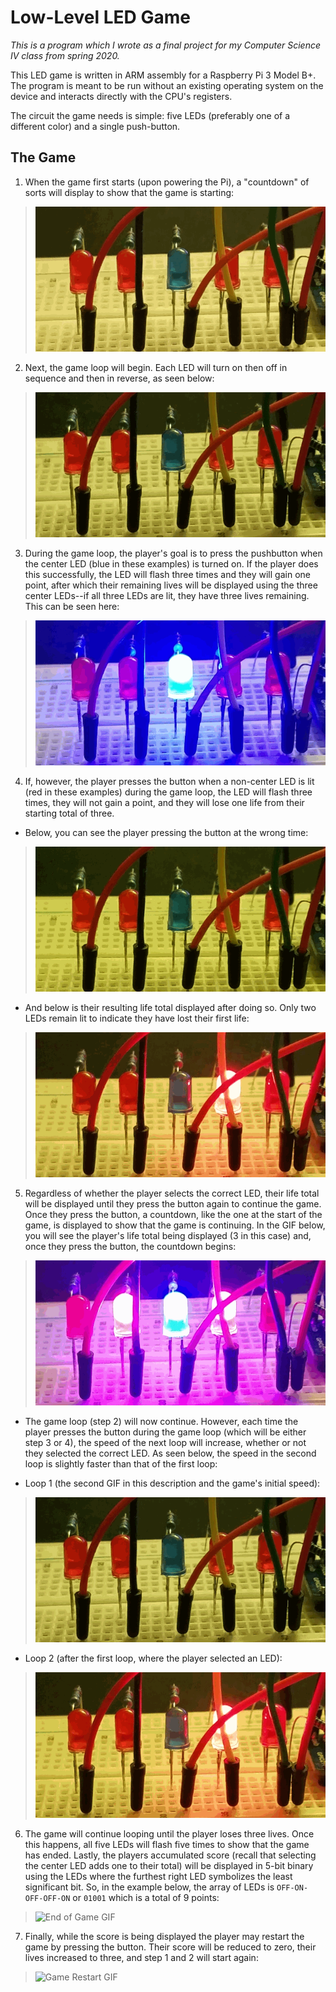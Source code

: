 # Low-Level LED Game
*This is a program which I wrote as a final project for my Computer Science IV class from spring 2020.*

This LED game is written in ARM assembly for a Raspberry Pi 3 Model B+. The program is meant to be run without an existing operating system on the device and interacts directly with the CPU's registers.

The circuit the game needs is simple: five LEDs (preferably one of a different color) and a single push-button.

## The Game
1. When the game first starts (upon powering the Pi), a "countdown" of sorts will display to show that the game is starting:

> ![Countdown GIF](https://github.com/kylereddy/low-level-led-game/blob/main/demo/countdown.gif)

2. Next, the game loop will begin. Each LED will turn on then off in sequence and then in reverse, as seen below:

> ![Game Loop GIF](https://github.com/kylereddy/low-level-led-game/blob/main/demo/gameloop.gif)

3. During the game loop, the player's goal is to press the pushbutton when the center LED (blue in these examples) is turned on. If the player does this successfully, the LED will flash three times and they will gain one point, after which their remaining lives will be displayed using the three center LEDs--if all three LEDs are lit, they have three lives remaining. This can be seen here:

> ![Correct LED and Remaining Life Total GIF](https://github.com/kylereddy/low-level-led-game/blob/main/demo/lifetotal.gif)

4. If, however, the player presses the button when a non-center LED is lit (red in these examples) during the game loop, the LED will flash three times, they will not gain a point, and they will lose one life from their starting total of three. 
* Below, you can see the player pressing the button at the wrong time:
> ![Wrong LED GIF](https://github.com/kylereddy/low-level-led-game/blob/main/demo/wrongLED.gif)

* And below is their resulting life total displayed after doing so. Only two LEDs remain lit to indicate they have lost their first life:
> ![Remaining Life Total after Mistake GIF](https://github.com/kylereddy/low-level-led-game/blob/main/demo/lifeloss.gif)

5. Regardless of whether the player selects the correct LED, their life total will be displayed until they press the button again to continue the game. Once they press the button, a countdown, like the one at the start of the game, is displayed to show that the game is continuing. In the GIF below, you will see the player's life total being displayed (3 in this case) and, once they press the button, the countdown begins:
> ![Continuing the Game GIF](https://github.com/kylereddy/low-level-led-game/blob/main/demo/countdownafterpress.gif)

* The game loop (step 2) will now continue. However, each time the player presses the button during the game loop (which will be either step 3 or 4), the speed of the next loop will increase, whether or not they selected the correct LED. As seen below, the speed in the second loop is slightly faster than that of the first loop:

* Loop 1 (the second GIF in this description and the game's initial speed):

> ![Game Loop 1 GIF](https://github.com/kylereddy/low-level-led-game/blob/main/demo/gameloop.gif)

* Loop 2 (after the first loop, where the player selected an LED):

> ![Game Loop 2 GIF](https://github.com/kylereddy/low-level-led-game/blob/main/demo/gameloop2.gif)

6. The game will continue looping until the player loses three lives. Once this happens, all five LEDs will flash five times to show that the game has ended. Lastly, the players accumulated score (recall that selecting the center LED adds one to their total) will be displayed in 5-bit binary using the LEDs where the furthest right LED symbolizes the least significant bit. So, in the example below, the array of LEDs is `OFF-ON-OFF-OFF-ON` or `01001` which is a total of 9 points:

> ![End of Game GIF](https://github.com/kylereddy/low-level-led-game/blob/main/demo/endgame.gif)

7. Finally, while the score is being displayed the player may restart the game by pressing the button. Their score will be reduced to zero, their lives increased to three, and step 1 and 2 will start again:

> ![Game Restart GIF](https://github.com/kylereddy/low-level-led-game/blob/main/demo/gamerestart.gif)
